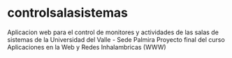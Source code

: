 # controlsalasistemas
Aplicacion web para el control de monitores y actividades de las salas de sistemas de la Universidad del Valle - Sede Palmira
Proyecto final del curso Aplicaciones en la Web y Redes Inhalambricas (WWW)
